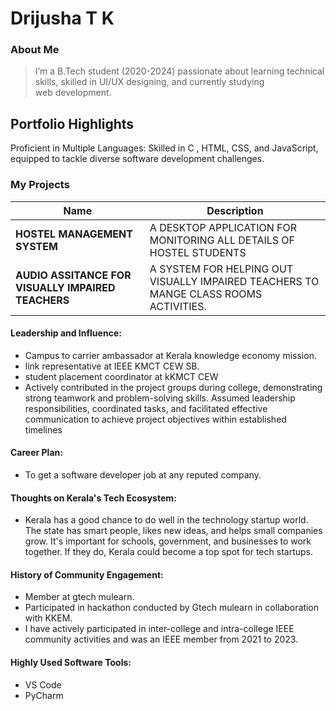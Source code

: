 # Drijusha T K

### About Me

> I’m a B.Tech student (2020-2024) passionate about learning technical skills, skilled in UI/UX designing, and currently studying web development.


## Portfolio Highlights

Proficient in Multiple Languages: Skilled in C , HTML, CSS, and JavaScript, equipped to tackle diverse software development challenges.

### My Projects

| Name                | Description                                                               | 
|---------------------|---------------------------------------------------------------------------|
| **HOSTEL MANAGEMENT SYSTEM**  | A DESKTOP APPLICATION FOR MONITORING ALL DETAILS OF HOSTEL STUDENTS|
| **AUDIO ASSITANCE FOR VISUALLY IMPAIRED TEACHERS**  | A SYSTEM FOR HELPING OUT VISUALLY IMPAIRED TEACHERS TO MANGE CLASS ROOMS ACTIVITIES.                                              | 


#### Leadership and Influence:

- Campus to carrier ambassador at Kerala knowledge economy mission.
- link representative at IEEE KMCT CEW SB.
- student placement coordinator at kKMCT CEW
- Actively contributed in the project groups during college, demonstrating strong teamwork and problem-solving skills. Assumed leadership responsibilities, coordinated tasks, and facilitated effective communication to achieve project objectives within established timelines

#### Career Plan:

- To get a software developer job at any reputed company.

#### Thoughts on Kerala's Tech Ecosystem:

- Kerala has a good chance to do well in the technology startup world. The state has smart people, likes new ideas, and helps small companies grow. It's important for schools, government, and businesses to work together. If they do, Kerala could become a top spot for tech startups.


#### History of Community Engagement:

- Member at gtech mulearn.
- Participated in hackathon conducted by Gtech mulearn in collaboration with KKEM.
- I have actively participated in inter-college and intra-college IEEE community activities and was an IEEE member from 2021 to 2023.
  
#### Highly Used Software Tools:

- VS Code
- PyCharm


